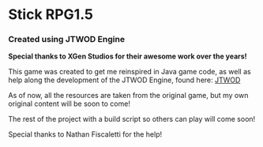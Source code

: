 # Stick RPG1.5
### Created using JTWOD Engine

**Special thanks to XGen Studios for their awesome work over the years!**

This game was created to get me reinspired in Java game code, as well as help along the development of the JTWOD Engine, found here: 
[JTWOD](https://github.com/nathan-fiscaletti/jtwod)


As of now, all the resources are taken from the original game, but my own original content will be soon to come!

The rest of the project with a build script so others can play will come soon!

Special thanks to Nathan Fiscaletti for the help!